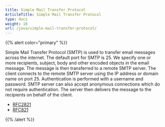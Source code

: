 ```yaml
---
title: Simple Mail Transfer Protocol
ArticleTitle: Simple Mail Transfer Protocol
type: docs
weight: 10
url: /java/simple-mail-transfer-protocol/
---
```


{{% alert color="primary" %}} 

Simple Mail Transfer Protocol (SMTP) is used to transfer email messages across the internet. The default port for SMTP is 25. We specify one or more recipients, subject, body and other encoded objects in the email message. The message is then transferred to a remote SMTP server. The client connects to the remote SMTP server using the IP address or domain name on port 25. Authentication is performed with a username and password. SMTP server can also accept anonymous connections which do not require authentication. The server then delivers the message to the recipients on behalf of the client.

- [RFC2821](http://www.rfc-archive.org/getrfc.php?rfc=2821)
- [RFC821](http://www.rfc-archive.org/getrfc.php?rfc=821)

{{% /alert %}}
